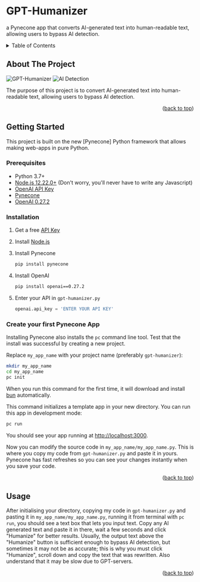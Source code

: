 # GPT-Humanizer
a Pynecone app that converts AI-generated text into human-readable text, allowing users to bypass AI detection.

<!-- TABLE OF CONTENTS -->
<details>
  <summary>Table of Contents</summary>
  <ol>
    <li>
      <a href="#about-the-project">About The Project</a>
    </li>
    <li>
      <a href="#getting-started">Getting Started</a>
      <ul>
        <li><a href="#prerequisites">Prerequisites</a></li>
        <li><a href="#installation">Installation</a></li>
        <li><a href="#create your first pynecone App">Create your first Pynecone App</a></li>
      </ul>
    </li>
    <li><a href="#usage">Usage</a></li>
  </ol>
</details>

<!-- ABOUT THE PROJECT -->
## About The Project

![GPT-Humanizer](https://i.ibb.co/L1bf69h/image-2023-03-13-233647913.png)
![AI Detection](https://i.ibb.co/8dKfRwv/image-2023-03-13-233746190.png)

The purpose of this project is to convert AI-generated text into human-readable text, allowing users to bypass AI detection.

<p align="right">(<a href="#readme-top">back to top</a>)</p>

<!-- GETTING STARTED -->
## Getting Started

This project is built on the new [Pynecone] Python framework that allows making web-apps in pure Python.

### Prerequisites
* Python 3.7+
* [Node.js 12.22.0+](https://nodejs.org/en/) (Don't worry, you'll never have to write any Javascript)
* [OpenAI API Key](https://platform.openai.com/account/api-keys)
* [Pynecone](https://github.com/pynecone-io/pynecone)
* [OpenAI 0.27.2](https://pypi.org/project/openai/)

### Installation

1. Get a free [API Key](https://platform.openai.com/account/api-keys)
2. Install [Node.js](https://nodejs.org/en/)
3. Install Pynecone
   ```sh
   pip install pynecone
   ```
   
4. Install OpenAI
   ```sh
   pip install openai==0.27.2
   ```
   
5. Enter your API in `gpt-humanizer.py`
   ```py
   openai.api_key = 'ENTER YOUR API KEY'
   ```
   
### Create your first Pynecone App

Installing Pynecone also installs the `pc` command line tool. Test that the install was successful by creating a new project.

Replace `my_app_name` with your project name (preferably `gpt-humanizer`):
```sh
mkdir my_app_name
cd my_app_name
pc init
```
When you run this command for the first time, it will download and install [bun](https://bun.sh) automatically.

This command initializes a template app in your new directory. You can run this app in development mode:
```sh
pc run
```
You should see your app running at [http://localhost:3000](http://localhost:3000).

Now you can modify the source code in `my_app_name/my_app_name.py`. This is where you copy my code from `gpt-humanizer.py` and paste it in yours. Pynecone has fast refreshes so you can see your changes instantly when you save your code.

<p align="right">(<a href="#readme-top">back to top</a>)</p>

<!-- USAGE EXAMPLES -->
## Usage
After initialising your directory, copying my code in `gpt-humanizer.py` and pasting it in `my_app_name/my_app_name.py`, running it from terminal with `pc run`, you should see a text box that lets you input text. Copy any AI generated text and paste it in there, wait a few seconds and click "Humanize" for better results. Usually, the output text above the "Humanize" button is sufficient enough to bypass AI detection, but sometimes it may not be as accurate; this is why you must click "Humanize", scroll down and copy the text that was rewritten. Also understand that it may be slow due to GPT-servers. 

<p align="right">(<a href="#readme-top">back to top</a>)</p>
